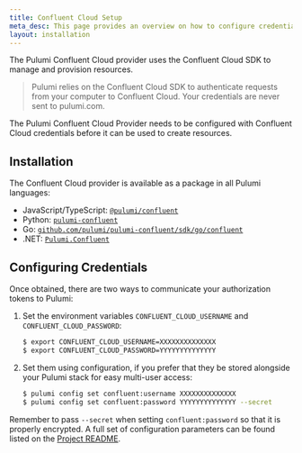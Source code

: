 ```yaml
---
title: Confluent Cloud Setup
meta_desc: This page provides an overview on how to configure credentials for the Pulumi Confluent Cloud Provider.
layout: installation
---
```


The Pulumi Confluent Cloud provider uses the Confluent Cloud SDK to manage and provision resources.

> Pulumi relies on the Confluent Cloud SDK to authenticate requests from your computer to Confluent Cloud. Your credentials are never sent
> to pulumi.com.

The Pulumi Confluent Cloud Provider needs to be configured with Confluent Cloud credentials
before it can be used to create resources.

## Installation

The Confluent Cloud provider is available as a package in all Pulumi languages:

* JavaScript/TypeScript: [`@pulumi/confluent`](https://www.npmjs.com/package/@pulumi/confluent)
* Python: [`pulumi-confluent`](https://pypi.org/project/pulumi-confluent/)
* Go: [`github.com/pulumi/pulumi-confluent/sdk/go/confluent`](https://github.com/pulumi/pulumi-confluent)
* .NET: [`Pulumi.Confluent`](https://www.nuget.org/packages/Pulumi.Confluent)

## Configuring Credentials

Once obtained, there are two ways to communicate your authorization tokens to Pulumi:

1. Set the environment variables `CONFLUENT_CLOUD_USERNAME` and `CONFLUENT_CLOUD_PASSWORD`:

    ```bash
    $ export CONFLUENT_CLOUD_USERNAME=XXXXXXXXXXXXXX
    $ export CONFLUENT_CLOUD_PASSWORD=YYYYYYYYYYYYYY
    ```

2. Set them using configuration, if you prefer that they be stored alongside your Pulumi stack for easy multi-user access:

    ```bash
    $ pulumi config set confluent:username XXXXXXXXXXXXXX
    $ pulumi config set confluent:password YYYYYYYYYYYYYY --secret
    ```

Remember to pass `--secret` when setting `confluent:password` so that it is properly encrypted. A full set of configuration parameters
can be found listed on the [Project README](https://github.com/pulumi/pulumi-confluent/blob/master/README.md).
